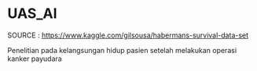 # UAS_AI

SOURCE : https://www.kaggle.com/gilsousa/habermans-survival-data-set


Penelitian pada kelangsungan hidup pasien setelah melakukan operasi kanker payudara
